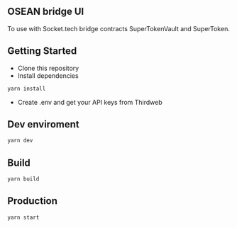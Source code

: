## OSEAN bridge UI 
To use with Socket.tech bridge contracts SuperTokenVault and SuperToken. 

## Getting Started

- Clone this repository
- Install dependencies

```bash
yarn install
```

- Create .env and get your API keys from Thirdweb

## Dev enviroment

```bash
yarn dev
```

## Build

```bash
yarn build
```

## Production

```bash
yarn start
```
